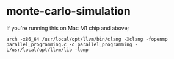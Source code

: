 # monte-carlo-simulation

If you're running this on Mac M1 chip and above;

`arch -x86_64 /usr/local/opt/llvm/bin/clang -Xclang -fopenmp parallel_programming.c -o parallel_programming -L/usr/local/opt/llvm/lib -lomp`
